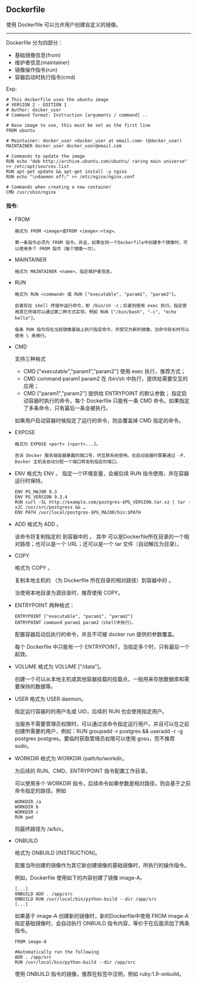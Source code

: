 ## Dockerfile

使用 Dockerfile 可以允许用户创建自定义的镜像。

---

Dockerfile 分为四部分：
*   基础镜像信息(from)
*   维护者信息(maintainer)
*   镜像操作指令(run)
*   容器启动时执行指令(cmd)


Exp:
```
# This dockerfile uses the ubuntu image
# VERSION 2 - EDITION 1
# Author: docker_user
# Command format: Instruction [arguments / command] ..

# Base image to use, this must be set as the first line
FROM ubuntu

# Maintainer: docker_user <docker_user at email.com> (@docker_user)
MAINTAINER docker_user docker_user@email.com

# Commands to update the image
RUN echo "deb http://archive.ubuntu.com/ubuntu/ raring main universe" >> /etc/apt/sources.list
RUN apt-get update && apt-get install -y nginx
RUN echo "\ndaemon off;" >> /etc/nginx/nginx.conf

# Commands when creating a new container
CMD /usr/sbin/nginx

```



####    指令:

*   FROM
    
    ```
    格式为 FROM <image>或FROM <image>:<tag>。

    第一条指令必须为 FROM 指令。并且，如果在同一个Dockerfile中创建多个镜像时，可以使用多个 FROM 指令（每个镜像一次）。
    ```
*   MAINTAINER

    ```
    格式为 MAINTAINER <name>，指定维护者信息。
    ```



*   RUN
    
    ```
    格式为 RUN <command> 或 RUN ["executable", "param1", "param2"]。

    前者将在 shell 终端中运行命令，即 /bin/sh -c；后者则使用 exec 执行。指定使用其它终端可以通过第二种方式实现，例如 RUN ["/bin/bash", "-c", "echo hello"]。

    每条 RUN 指令将在当前镜像基础上执行指定命令，并提交为新的镜像。当命令较长时可以使用 \ 来换行。
    ```

*   CMD
    
    支持三种格式
    *   CMD ["executable","param1","param2"] 使用 exec 执行，推荐方式；
    *   CMD command param1 param2 在 /bin/sh 中执行，提供给需要交互的应用；
    *   CMD ["param1","param2"] 提供给 ENTRYPOINT 的默认参数；
    指定启动容器时执行的命令，每个 Dockerfile 只能有一条 CMD 命令。如果指定了多条命令，只有最后一条会被执行。

    如果用户启动容器时候指定了运行的命令，则会覆盖掉 CMD 指定的命令。

*   EXPOSE

    ```
    格式为 EXPOSE <port> [<port>...]。

    告诉 Docker 服务端容器暴露的端口号，供互联系统使用。在启动容器时需要通过 -P，Docker 主机会自动分配一个端口转发到指定的端口。

    ```
*   ENV
    格式为 ENV <key> <value>。 指定一个环境变量，会被后续 RUN 指令使用，并在容器运行时保持。

    ```
    ENV PG_MAJOR 9.3
    ENV PG_VERSION 9.3.4
    RUN curl -SL http://example.com/postgres-$PG_VERSION.tar.xz | tar -xJC /usr/src/postgress && …
    ENV PATH /usr/local/postgres-$PG_MAJOR/bin:$PATH
    ```
*   ADD
    格式为 ADD <src> <dest>。

    该命令将复制指定的 <src> 到容器中的 <dest>。 其中 <src> 可以是Dockerfile所在目录的一个相对路径；也可以是一个 URL；还可以是一个 tar 文件（自动解压为目录）。
 
*   COPY

    格式为 COPY <src> <dest>。

    复制本地主机的 <src>（为 Dockerfile 所在目录的相对路径）到容器中的 <dest>。

    当使用本地目录为源目录时，推荐使用 COPY。

*   ENTRYPOINT
    两种格式：
    ```
    ENTRYPOINT ["executable", "param1", "param2"]
    ENTRYPOINT command param1 param2（shell中执行）。
    ```
    配置容器启动后执行的命令，并且不可被 docker run 提供的参数覆盖。

    每个 Dockerfile 中只能有一个 ENTRYPOINT，当指定多个时，只有最后一个起效。

*   VOLUME
    格式为 VOLUME ["/data"]。

    创建一个可以从本地主机或其他容器挂载的挂载点，一般用来存放数据库和需要保持的数据等。

*   USER
    格式为 USER daemon。

    指定运行容器时的用户名或 UID，后续的 RUN 也会使用指定用户。

    当服务不需要管理员权限时，可以通过该命令指定运行用户。并且可以在之前创建所需要的用户，例如：RUN groupadd -r postgres && useradd -r -g postgres postgres。要临时获取管理员权限可以使用 gosu，而不推荐 sudo。


*   WORKDIR
    格式为 WORKDIR /path/to/workdir。

    为后续的 RUN、CMD、ENTRYPOINT 指令配置工作目录。

    可以使用多个 WORKDIR 指令，后续命令如果参数是相对路径，则会基于之前命令指定的路径。例如
    ```
    WORKDIR /a
    WORKDIR b
    WORKDIR c
    RUN pwd
    ```
    则最终路径为 /a/b/c。

*   ONBUILD

    格式为 ONBUILD [INSTRUCTION]。

    配置当所创建的镜像作为其它新创建镜像的基础镜像时，所执行的操作指令。

    例如，Dockerfile 使用如下的内容创建了镜像 image-A。

    ```
    [...]
    ONBUILD ADD . /app/src
    ONBUILD RUN /usr/local/bin/python-build --dir /app/src
    [...]
    ```
    如果基于 image-A 创建新的镜像时，新的Dockerfile中使用 FROM image-A指定基础镜像时，会自动执行 ONBUILD 指令内容，等价于在后面添加了两条指令。
    ```
    FROM image-A

    #Automatically run the following
    ADD . /app/src
    RUN /usr/local/bin/python-build --dir /app/src
    ```
    使用 ONBUILD 指令的镜像，推荐在标签中注明，例如 ruby:1.9-onbuild。
